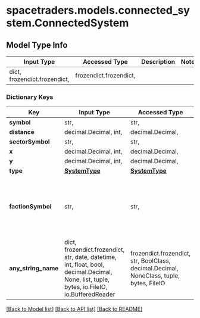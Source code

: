 # spacetraders.models.connected_system.ConnectedSystem

## Model Type Info
Input Type | Accessed Type | Description | Notes
------------ | ------------- | ------------- | -------------
dict, frozendict.frozendict,  | frozendict.frozendict,  |  | 

### Dictionary Keys
Key | Input Type | Accessed Type | Description | Notes
------------ | ------------- | ------------- | ------------- | -------------
**symbol** | str,  | str,  |  | 
**distance** | decimal.Decimal, int,  | decimal.Decimal,  |  | 
**sectorSymbol** | str,  | str,  |  | 
**x** | decimal.Decimal, int,  | decimal.Decimal,  |  | 
**y** | decimal.Decimal, int,  | decimal.Decimal,  |  | 
**type** | [**SystemType**](SystemType.md) | [**SystemType**](SystemType.md) |  | 
**factionSymbol** | str,  | str,  | The symbol of the faction that owns the connected jump gate in the system. | [optional] 
**any_string_name** | dict, frozendict.frozendict, str, date, datetime, int, float, bool, decimal.Decimal, None, list, tuple, bytes, io.FileIO, io.BufferedReader | frozendict.frozendict, str, BoolClass, decimal.Decimal, NoneClass, tuple, bytes, FileIO | any string name can be used but the value must be the correct type | [optional]

[[Back to Model list]](../../README.md#documentation-for-models) [[Back to API list]](../../README.md#documentation-for-api-endpoints) [[Back to README]](../../README.md)

